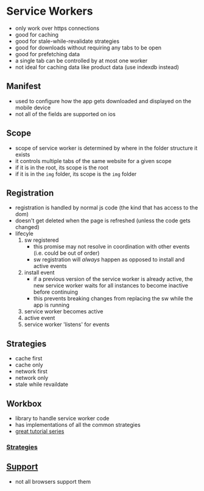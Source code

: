 # Service Workers

- only work over https connections
- good for caching
- good for stale-while-revalidate strategies
- good for downloads without requiring any tabs to be open
- good for prefetching data
- a single tab can be controlled by at most one worker
- not ideal for caching data like product data (use indexdb instead)

## Manifest

- used to configure how the app gets downloaded and displayed on the mobile device
- not all of the fields are supported on ios

## Scope

- scope of service worker is determined by where in the folder structure it exists
- it controls multiple tabs of the same website for a given scope
- if it is in the root, its scope is the root
- if it is in the `img` folder, its scope is the `img` folder

## Registration

- registration is handled by normal js code (the kind that has access to the dom)
- doesn't get deleted when the page is refreshed (unless the code gets changed)
- lifecyle
    1. sw registered
       - this promise may not resolve in coordination with other events (i.e. could be out of order)
       - sw registration will _always_ happen as opposed to install and active events
    2. install event
       - if a previous version of the service worker is already active, the new service worker waits for all instances  to become inactive before continuing
       - this prevents breaking changes from replacing the sw while the app is running
    3. service worker becomes active
    4. active event
    5. service worker 'listens' for events

## Strategies

- cache first
- cache only
- network first
- network only
- stale while revaildate

## Workbox

- library to handle service worker code
- has implementations of all the common strategies
- [great tutorial series](https://www.youtube.com/playlist?list=PLNYkxOF6rcIB2xHBZ7opgc2Mv009X87Hh)

### [Strategies](https://www.youtube.com/watch?v=q4k-GOmI8Tg&list=PLNYkxOF6rcIB2xHBZ7opgc2Mv009X87Hh&index=18&ab_channel=GoogleChromeDevelopersGoogleChromeDevelopersVerified)

## [Support](https://caniuse.com/?search=serviceworker)

- not all browsers support them
